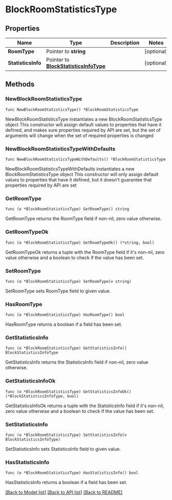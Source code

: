 # BlockRoomStatisticsType

## Properties

Name | Type | Description | Notes
------------ | ------------- | ------------- | -------------
**RoomType** | Pointer to **string** |  | [optional] 
**StatisticsInfo** | Pointer to [**BlockStatisticsInfoType**](BlockStatisticsInfoType.md) |  | [optional] 

## Methods

### NewBlockRoomStatisticsType

`func NewBlockRoomStatisticsType() *BlockRoomStatisticsType`

NewBlockRoomStatisticsType instantiates a new BlockRoomStatisticsType object
This constructor will assign default values to properties that have it defined,
and makes sure properties required by API are set, but the set of arguments
will change when the set of required properties is changed

### NewBlockRoomStatisticsTypeWithDefaults

`func NewBlockRoomStatisticsTypeWithDefaults() *BlockRoomStatisticsType`

NewBlockRoomStatisticsTypeWithDefaults instantiates a new BlockRoomStatisticsType object
This constructor will only assign default values to properties that have it defined,
but it doesn't guarantee that properties required by API are set

### GetRoomType

`func (o *BlockRoomStatisticsType) GetRoomType() string`

GetRoomType returns the RoomType field if non-nil, zero value otherwise.

### GetRoomTypeOk

`func (o *BlockRoomStatisticsType) GetRoomTypeOk() (*string, bool)`

GetRoomTypeOk returns a tuple with the RoomType field if it's non-nil, zero value otherwise
and a boolean to check if the value has been set.

### SetRoomType

`func (o *BlockRoomStatisticsType) SetRoomType(v string)`

SetRoomType sets RoomType field to given value.

### HasRoomType

`func (o *BlockRoomStatisticsType) HasRoomType() bool`

HasRoomType returns a boolean if a field has been set.

### GetStatisticsInfo

`func (o *BlockRoomStatisticsType) GetStatisticsInfo() BlockStatisticsInfoType`

GetStatisticsInfo returns the StatisticsInfo field if non-nil, zero value otherwise.

### GetStatisticsInfoOk

`func (o *BlockRoomStatisticsType) GetStatisticsInfoOk() (*BlockStatisticsInfoType, bool)`

GetStatisticsInfoOk returns a tuple with the StatisticsInfo field if it's non-nil, zero value otherwise
and a boolean to check if the value has been set.

### SetStatisticsInfo

`func (o *BlockRoomStatisticsType) SetStatisticsInfo(v BlockStatisticsInfoType)`

SetStatisticsInfo sets StatisticsInfo field to given value.

### HasStatisticsInfo

`func (o *BlockRoomStatisticsType) HasStatisticsInfo() bool`

HasStatisticsInfo returns a boolean if a field has been set.


[[Back to Model list]](../README.md#documentation-for-models) [[Back to API list]](../README.md#documentation-for-api-endpoints) [[Back to README]](../README.md)


